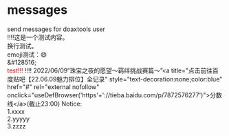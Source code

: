 # messages
send messages for doaxtools user<br>
!!!!这是一个测试内容。<br>
换行测试。<br>
emoji测试：&#128516;<br>
\&#128516;<br>
<span id='tttttt' style="color:red">test!!!</span>
!!!!
2022/06/09“珠宝之夜的愿望～羁绊挑战赛篇～”\<a title="点击前往百度贴吧【22.06.09魅力排位】全记录" style="text-decoration:none;color:blue" href="#" rel="external nofollow" onclick="useDefBrowser('https'+'&#58;&#47;&#47;tieba.baidu.com&#47;p&#47;7872576277')"\>分数线\</a\>(截止23:00)
<span id='NoticeStart'>Notice:<br>
1.xxxx<br>
2.yyyyy<br>
3.zzzz<br>
</span><span id='NoticeEnd'></span>
